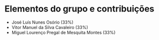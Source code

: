 # Elementos do grupo e contribuições

- José Luís Nunes Osório (33%)
- Vitor Manuel da Silva Cavaleiro (33%)
- Miguel Lourenço Pregal de Mesquita Montes (33%)